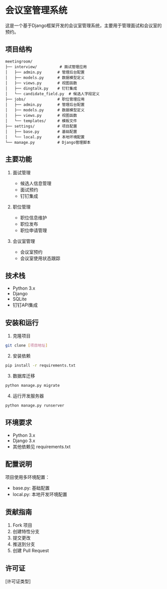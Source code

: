 # 会议室管理系统

这是一个基于Django框架开发的会议室管理系统，主要用于管理面试和会议室的预约。

## 项目结构

```
meetingroom/
├── interview/          # 面试管理应用
│   ├── admin.py       # 管理后台配置
│   ├── models.py      # 数据模型定义
│   ├── views.py       # 视图函数
│   ├── dingtalk.py    # 钉钉集成
│   └── candidate_field.py  # 候选人字段定义
├── jobs/              # 职位管理应用
│   ├── admin.py       # 管理后台配置
│   ├── models.py      # 数据模型定义
│   ├── views.py       # 视图函数
│   └── templates/     # 模板文件
├── settings/          # 项目配置
│   ├── base.py        # 基础配置
│   └── local.py       # 本地环境配置
└── manage.py          # Django管理脚本
```

## 主要功能

1. 面试管理
   - 候选人信息管理
   - 面试预约
   - 钉钉集成

2. 职位管理
   - 职位信息维护
   - 职位发布
   - 职位申请管理

3. 会议室管理
   - 会议室预约
   - 会议室使用状态跟踪

## 技术栈

- Python 3.x
- Django
- SQLite
- 钉钉API集成

## 安装和运行

1. 克隆项目
```bash
git clone [项目地址]
```

2. 安装依赖
```bash
pip install -r requirements.txt
```

3. 数据库迁移
```bash
python manage.py migrate
```

4. 运行开发服务器
```bash
python manage.py runserver
```

## 环境要求

- Python 3.x
- Django 3.x
- 其他依赖见 requirements.txt

## 配置说明

项目使用多环境配置：
- base.py: 基础配置
- local.py: 本地开发环境配置

## 贡献指南

1. Fork 项目
2. 创建特性分支
3. 提交更改
4. 推送到分支
5. 创建 Pull Request

## 许可证

[许可证类型] 